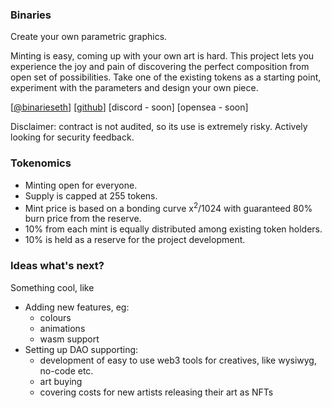 ### Binaries

Create your own parametric graphics.

Minting is easy, coming up with your own art is hard. This project lets you experience the joy and pain of discovering the perfect composition from open set of possibilities. Take one of the existing tokens as a starting point, experiment with the parameters and design your own piece.

[[@binarieseth](https://twitter.com/binarieseth)] [[github](https://github.com/binaries-eth/binaries)] [discord - soon] [opensea - soon]

Disclaimer: contract is not audited, so its use is extremely risky. Actively looking for security feedback.

### Tokenomics

* Minting open for everyone.
* Supply is capped at 255 tokens.
* Mint price is based on a bonding curve x<sup>2</sup>/1024 with guaranteed 80% burn price from the reserve.
* 10% from each mint is equally distributed among existing token holders.
* 10% is held as a reserve for the project development.

### Ideas what's next?

Something cool, like

* Adding new features, eg:
  * colours
  * animations
  * wasm support
* Setting up DAO supporting:
  * development of easy to use web3 tools for creatives, like wysiwyg, no-code etc.
  * art buying
  * covering costs for new artists releasing their art as NFTs
